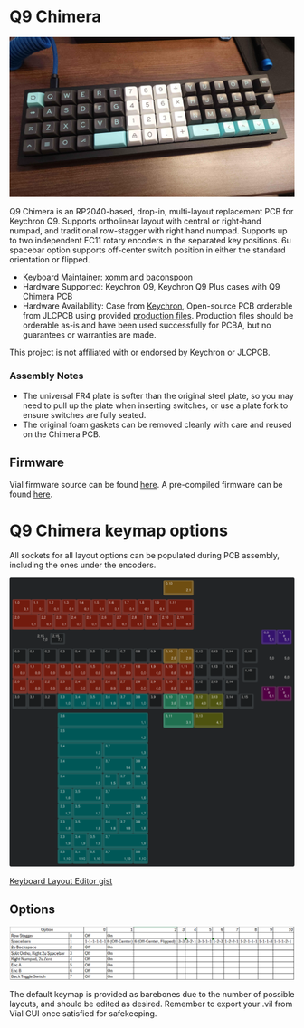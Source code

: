# Q9 Chimera

![Q9 Chimera](images/OviRtjQ.jpeg)

Q9 Chimera is an RP2040-based, drop-in, multi-layout replacement PCB for Keychron Q9. Supports ortholinear layout with central or right-hand numpad, and traditional row-stagger with right hand numpad. Supports up to two independent EC11 rotary encoders in the separated key positions. 6u spacebar option supports off-center switch position in either the standard orientation or flipped.

* Keyboard Maintainer: [xomm](https://github.com/xommmmmmmm) and [baconspoon](https://github.com/baconspoon85)
* Hardware Supported: Keychron Q9, Keychron Q9 Plus cases with Q9 Chimera PCB
* Hardware Availability: Case from [Keychron](https://www.keychron.com/products/keychron-q9-qmk-custom-mechanical-keyboard), Open-source PCB orderable from JLCPCB using provided [production files](https://github.com/xommmmmmmm/QueueNineChimera/tree/main/Q9-Chimera/Q9-Chimera-PCB/production). Production files should be orderable as-is and have been used successfully for PCBA, but no guarantees or warranties are made. 

This project is not affiliated with or endorsed by Keychron or JLCPCB.

### Assembly Notes

- The universal FR4 plate is softer than the original steel plate, so you may need to pull up the plate when inserting switches, or use a plate fork to ensure switches are fully seated.
- The original foam gaskets can be removed cleanly with care and reused on the Chimera PCB.

## Firmware

Vial firmware source can be found [here](https://github.com/xommmmmmmm/vial-qmk/tree/vial/keyboards/xomm/q9_chimera). A pre-compiled firmware can be found [here](https://github.com/xommmmmmmm/QueueNineChimera/tree/main/firmware/xomm_q9_chimera_vial.uf2).

# Q9 Chimera keymap options

All sockets for all layout options can be populated during PCB assembly, including the ones under the encoders.

![Q9 Chimera keymap options](images/q-εννέα-χίμαιρα---vial-json.png)

[Keyboard Layout Editor gist](http://www.keyboard-layout-editor.com/#/gists/b5c5bf3bcd11c2a14bd86eb9c05d4cf7)

## Options

![Q9 Chimera keymap option names](images/SOgFqW1.png)

The default keymap is provided as barebones due to the number of possible layouts, and should be edited as desired. Remember to export your .vil from Vial GUI once satisfied for safekeeping.
